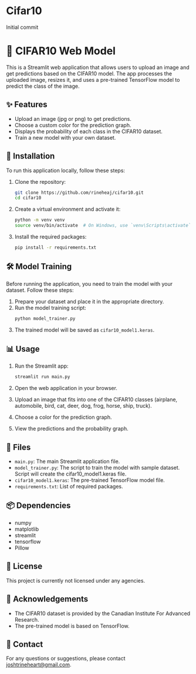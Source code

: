# Cifar10
Initial commit

# 🌟 CIFAR10 Web Model

This is a Streamlit web application that allows users to upload an image and get predictions based on the CIFAR10 model. The app processes the uploaded image, resizes it, and uses a pre-trained TensorFlow model to predict the class of the image.

## ✨ Features

- Upload an image (jpg or png) to get predictions.
- Choose a custom color for the prediction graph.
- Displays the probability of each class in the CIFAR10 dataset.
- Train a new model with your own dataset.

## 🚀 Installation

To run this application locally, follow these steps:

1. Clone the repository:
    ```bash
    git clone https://github.com/rineheaj/cifar10.git
    cd cifar10
    ```

2. Create a virtual environment and activate it:
    ```bash
    python -m venv venv
    source venv/bin/activate  # On Windows, use `venv\Scripts\activate`
    ```

3. Install the required packages:
    ```bash
    pip install -r requirements.txt
    ```

## 🛠️ Model Training

Before running the application, you need to train the model with your dataset. Follow these steps:

1. Prepare your dataset and place it in the appropriate directory.
2. Run the model training script:
    ```bash
    python model_trainer.py
    ```
3. The trained model will be saved as `cifar10_model1.keras`.

## 📊 Usage

1. Run the Streamlit app:
    ```bash
    streamlit run main.py
    ```

2. Open the web application in your browser.
3. Upload an image that fits into one of the CIFAR10 classes (airplane, automobile, bird, cat, deer, dog, frog, horse, ship, truck).
4. Choose a color for the prediction graph.
5. View the predictions and the probability graph.

## 📁 Files

- `main.py`: The main Streamlit application file.
- `model_trainer.py`: The script to train the model with sample dataset. Script will create the cifar10_model1.keras file.
- `cifar10_model1.keras`: The pre-trained TensorFlow model file.
- `requirements.txt`: List of required packages.

## 📦 Dependencies

- numpy
- matplotlib
- streamlit
- tensorflow
- Pillow

## 📜 License

This project is currently not licensed under any agencies.

## 🙏 Acknowledgements

- The CIFAR10 dataset is provided by the Canadian Institute For Advanced Research.
- The pre-trained model is based on TensorFlow.

## 📧 Contact

For any questions or suggestions, please contact joshtrineheart@gmail.com.





